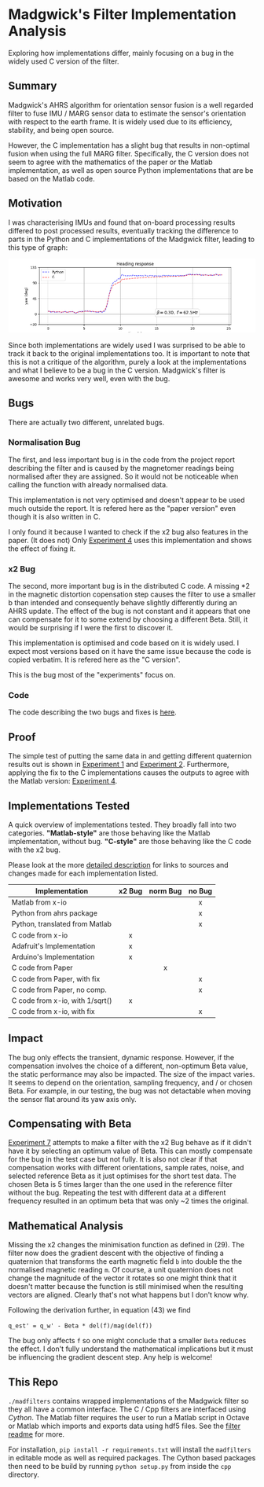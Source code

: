 # Madgwick's Filter Implementation Analysis
Exploring how implementations differ, mainly focusing on a bug in the widely used C version of the filter.

## Summary
Madgwick's AHRS algorithm for orientation sensor fusion is a well regarded filter to fuse IMU / MARG sensor data to estimate the sensor's orientation with respect to the earth frame. It is widely used due to its efficiency, stability, and being open source. 

However, the C implementation has a slight bug that results in non-optimal fusion when using the full MARG filter. Specifically, the C version does not seem to agree with the mathematics of the paper or the Matlab implementation, as well as open source Python implementations that are be based on the Matlab code.

## Motivation
I was characterising IMUs and found that on-board processing results differed to post processed results, eventually tracking the difference to parts in the Python and C implementations of the Madgwick filter, leading to this type of graph:

![Example Figure](example.png)

Since both implementations are widely used I was surprised to be able to track it back to the original implementations too. It is important to note that this is not a critique of the algorithm, purely a look at the implementations and what I believe to be a bug in the C version. Madgwick's filter is awesome and works very well, even with the bug.

## Bugs
There are actually two different, unrelated bugs. 

### Normalisation Bug
The first, and less important bug is in the code from the project report describing the filter and is caused by the magnetomer readings being normalised after they are assigned. So it would not be noticeable when calling the function with already normalised data.

This implementation is not very optimised and doesn't appear to be used much outside the report. It is refered here as the "paper version" even though it is also written in C.

I only found it because I wanted to check if the x2 bug also features in the paper. (It does not)
Only [Experiment 4](./experiment_4_mat_vs_c_vs_paper/README.md) uses this implementation and shows the effect of fixing it.

### x2 Bug
The second, more important bug is in the distributed C code. A missing *2 in the magnetic distortion copensation step causes the filter to use a smaller b than intended and consequently behave slightly differently during an AHRS update. The effect of the bug is not constant and it appears that one can compensate for it to some extend by choosing a different Beta. Still, it would be surprising if I were the first to discover it.

This implementation is optimised and code based on it is widely used. I expect most versions based on it have the same issue because the code is copied verbatim. It is refered here as the "C version".

This is the bug most of the "experiments" focus on.

### Code
The code describing the two bugs and fixes is [here](./bug_description.md).

## Proof
The simple test of putting the same data in and getting different quaternion results out is shown in [Experiment 1](./experiment_1_mat_vs_c_org_data/README.md) and [Experiment 2](./experiment_2_mat_vs_c_short_data/README.md). Furthermore, applying the fix to the C implementations causes the outputs to agree with the Matlab version: [Experiment 4](./experiment_4_mat_vs_c_vs_paper/README.md).

## Implementations Tested
A quick overview of implementations tested. They broadly fall into two categories. **"Matlab-style"** are those behaving like the Matlab implementation, without bug. **"C-style"** are those behaving like the C code with the x2 bug.

Please look at the more [detailed description](./madfilters/README.md) for links to sources and changes made for each implementation listed. 

| Implementation                 | x2 Bug | norm Bug | no Bug |
|--------------------------------|:------:|:--------:|:------:|
| Matlab from x-io               |        |          |    x   |
| Python from ahrs package       |        |          |    x   |
| Python, translated from Matlab |        |          |    x   |
| C code from x-io               |   x    |          |        |
| Adafruit's Implementation      |   x    |          |        |
| Arduino's Implementation       |   x    |          |        |
| C code from Paper              |        |     x    |        |
| C code from Paper, with fix    |        |          |    x   |
| C code from Paper, no comp.    |        |          |    x   |
| C code from x-io, with 1/sqrt()|   x    |          |        |
| C code from x-io, with fix     |        |          |    x   |

## Impact
The bug only effects the transient, dynamic response. However, if the compensation involves the choice of a different, non-optimum Beta value, the static performance may also be impacted. The size of the impact varies. It seems to depend on the orientation, sampling frequency, and / or chosen Beta. For example, in our testing, the bug was not detactable when moving the sensor flat around its yaw axis only.

## Compensating with Beta
 [Experiment 7](./experiment_7_beta_fix/README.md) attempts to make a filter with the x2 Bug behave as if it didn't have it by selecting an optimum value of Beta. This can mostly compensate for the bug in the test case but not fully. It is also not clear if that compensation works with different orientations, sample rates, noise, and selected reference Beta as it just optimises for the short test data. The chosen Beta is 5 times larger than the one used in the reference filter without the bug. Repeating the test with different data at a different frequency resulted in an optimum beta that was only ~2 times the original. 

## Mathematical Analysis
Missing the x2 changes the minimisation function as defined in (29). The filter now does the gradient descent with the objective of finding a quaternion that transforms the earth magnetic field `b` into double the the normalised magnetic reading `m`. Of course, a unit quaternion does not change the magnitude of the vector it rotates so one might think that it doesn't matter because the function is still minimised when the resulting vectors are aligned. Clearly that's not what happens but I don't know why.

Following the derivation further, in equation (43) we find

`q_est' = q_w' - Beta * del(f)/mag(del(f))`

The bug only affects `f` so one might conclude that a smaller `Beta` reduces the effect. I don't fully understand the mathematical implications but it must be influencing the gradient descent step. Any help is welcome!

## This Repo
`./madfilters` contains wrapped implementations of the Madgwick filter so they all have a common interface. The C / Cpp filters are interfaced using *Cython*. The Matlab filter requires the user to run a Matlab script in Octave or Matlab which imports and exports data using hdf5 files. See the  [filter readme](./madfilters/README.md) for more.

For installation, `pip install -r requirements.txt` will install the `madfilters` in editable mode as well as required packages. The Cython based packages then need to be build by running `python setup.py` from inside the `cpp` directory. 